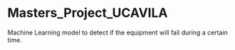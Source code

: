 # Masters_Project_UCAVILA
Machine Learning model to detect if the equipment will fail during a certain time.
